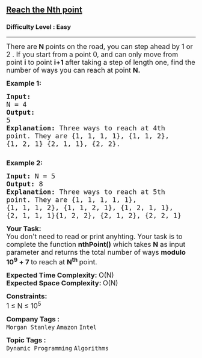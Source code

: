 <h2><a href="https://www.geeksforgeeks.org/problems/reach-the-nth-point5433/1?page=1&category=Dynamic%20Programming&difficulty=Easy&sortBy=submissions">Reach the Nth point</a></h2><h3>Difficulty Level : Easy</h3><hr><div class="problems_problem_content__Xm_eO"><p><span style="font-size: 18px;">There are<strong> N </strong>points on the road, you can step ahead by 1 or 2 . If you start from a point 0, and can only move from point <strong>i</strong> to point <strong>i+1</strong> after taking a step of length one, find the number of ways you can reach at point <strong>N.</strong>&nbsp;</span></p>
<p><span style="font-size: 18px;"><strong>Example 1:</strong></span></p>
<pre><span style="font-size: 18px;"><strong>Input: <br></strong>N =<strong> </strong>4
<strong>Output: <br></strong>5
<strong>Explanation:</strong>&nbsp;Three ways to reach at 4th
point. They are {1, 1, 1, 1}, {1, 1, 2},
{1, 2, 1} {2, 1, 1}, {2, 2}.
</span>
</pre>
<p><span style="font-size: 18px;"><strong>Example 2:</strong></span></p>
<pre><span style="font-size: 18px;"><strong>Input: </strong>N = 5
<strong>Output: </strong>8
<strong>Explanation: </strong>Three ways to reach at 5th
point. They are {1, 1, 1, 1, 1},
{1, 1, 1, 2}, {1, 1, 2, 1}, {1, 2, 1, 1},
{2, 1, 1, 1}{1, 2, 2}, {2, 1, 2}, {2, 2, 1}</span>
</pre>
<p><span style="font-size: 18px;"><strong>Your Task:</strong><br>You don't need to read or print anyhting. Your task is to complete the function&nbsp;<strong>nthPoint()</strong>&nbsp;which takes <strong>N</strong> as input parameter and returns the total number of ways <strong>modulo 10<sup>9</sup>&nbsp;+ 7 </strong>to reach at <strong>N<sup>th</sup> </strong>point.</span></p>
<p><span style="font-size: 18px;"><strong>Expected Time Complexity:&nbsp;</strong>O(N)<br><strong>Expected Space Complexity:&nbsp;</strong>O(N)</span></p>
<p><span style="font-size: 18px;"><strong>Constraints:</strong><br>1 ≤ N ≤ 10<sup>5</sup></span></p></div><p><span style=font-size:18px><strong>Company Tags : </strong><br><code>Morgan Stanley</code>&nbsp;<code>Amazon</code>&nbsp;<code>Intel</code>&nbsp;<br><p><span style=font-size:18px><strong>Topic Tags : </strong><br><code>Dynamic Programming</code>&nbsp;<code>Algorithms</code>&nbsp;